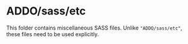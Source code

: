 # ADDO/sass/etc

This folder contains miscellaneous SASS files. Unlike `"ADDO/sass/etc"`, these files
need to be used explicitly.
